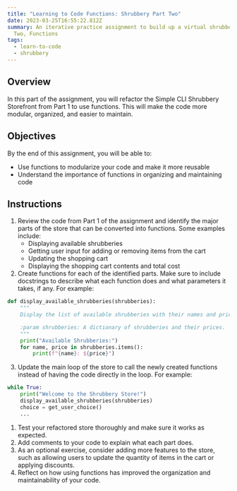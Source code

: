 ```yaml
---
title: "Learning to Code Functions: Shrubbery Part Two"
date: 2023-03-25T16:55:22.812Z
summary: An iterative practice assignment to build up a virtual shrubbery. Part
  Two, Functions
tags:
  - learn-to-code
  - shrubbery
---
```

## **Overview**

In this part of the assignment, you will refactor the Simple CLI Shrubbery Storefront from Part 1 to use functions. This will make the code more modular, organized, and easier to maintain.

## **Objectives**

By the end of this assignment, you will be able to:

- Use functions to modularize your code and make it more reusable
- Understand the importance of functions in organizing and maintaining code

## **Instructions**

1. Review the code from Part 1 of the assignment and identify the major parts of the store that can be converted into functions. Some examples include:
    - Displaying available shrubberies
    - Getting user input for adding or removing items from the cart
    - Updating the shopping cart
    - Displaying the shopping cart contents and total cost
2. Create functions for each of the identified parts. Make sure to include docstrings to describe what each function does and what parameters it takes, if any. For example:

```python
def display_available_shrubberies(shrubberies):
    """
    Display the list of available shrubberies with their names and prices.

    :param shrubberies: A dictionary of shrubberies and their prices.
    """
    print("Available Shrubberies:")
    for name, price in shrubberies.items():
        print(f"{name}: ${price}")
```

3. Update the main loop of the store to call the newly created functions instead of having the code directly in the loop. For example:

```python
while True:
    print("Welcome to the Shrubbery Store!")
    display_available_shrubberies(shrubberies)
    choice = get_user_choice()
    ...
```

1. Test your refactored store thoroughly and make sure it works as expected.
2. Add comments to your code to explain what each part does.
3. As an optional exercise, consider adding more features to the store, such as allowing users to update the quantity of items in the cart or applying discounts.
4. Reflect on how using functions has improved the organization and maintainability of your code.